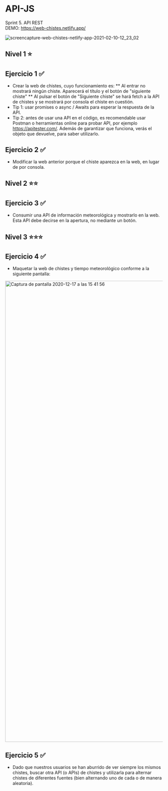 # API-JS
Sprint 5. API REST  
DEMO: https://web-chistes.netlify.app/  

![screencapture-web-chistes-netlify-app-2021-02-10-12_23_02](https://user-images.githubusercontent.com/60387528/107503869-c2aa2c00-6b9a-11eb-9bc6-00ece1173c62.png)  

## Nivel 1 ⭐
## Ejercicio 1 ✅
* Crear la web de chistes, cuyo funcionamiento es:
** Al entrar no mostrará ningún chiste. Aparecerá el título y el botón de "siguiente chiste"
** Al pulsar el botón de "Siguiente chiste" se hará fetch a la API de chistes y se mostrará por consola el chiste en cuestión.
* Tip 1: usar promises o async / Awaits para esperar la respuesta de la API.
* Tip 2: antes de usar una API en el código, es recomendable usar Postman o herramientas online para probar API, por ejemplo https://apitester.com/. Además de garantizar que funciona, verás el objeto que devuelve, para saber utilizarlo.

## Ejercicio 2 ✅
* Modificar la web anterior porque el chiste aparezca en la web, en lugar de por consola.

## Nivel 2 ⭐⭐
## Ejercicio 3 ✅
* Consumir una API de información meteorológica y mostrarlo en la web. Esta API debe decirse en la apertura, no mediante un botón.

## Nivel 3 ⭐⭐⭐
## Ejercicio 4 ✅
* Maquetar la web de chistes y tiempo meteorológico conforme a la siguiente pantalla:
<img width="1469" alt="Captura de pantalla 2020-12-17 a las 15 41 56" src="https://user-images.githubusercontent.com/60387528/107502980-af4a9100-6b99-11eb-9df5-e527f9fa3a3c.png">

## Ejercicio 5 ✅
* Dado que nuestros usuarios se han aburrido de ver siempre los mismos chistes, buscar otra API (o APIs) de chistes y utilizarla para alternar chistes de diferentes fuentes (bien alternando uno de cada o de manera aleatoria).
